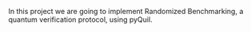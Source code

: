 
In this project we are going to implement Randomized Benchmarking, a quantum verification protocol, using pyQuil.
